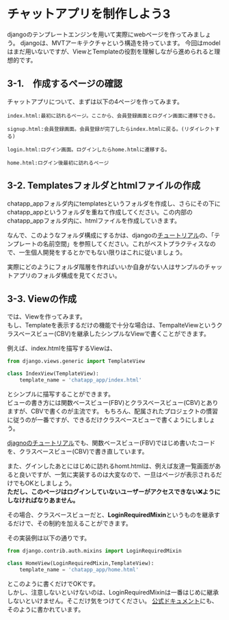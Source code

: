 # チャットアプリを制作しよう3

djangoのテンプレートエンジンを用いて実際にwebページを作ってみましょう。
djangoは、MVTアーキテクチャという構造を持っています。
今回はmodelはまだ用いないですが、ViewとTemplateの役割を理解しながら進められると理想的です。

## 3-1.　作成するページの確認
チャットアプリについて、まずは以下の4ページを作ってみます。

```
index.html:最初に訪れるページ。ここから、会員登録画面とログイン画面に遷移できる。

signup.html:会員登録画面。会員登録が完了したらindex.htmlに戻る。(リダイレクトする)

login.html:ログイン画面。ログインしたらhome.htmlに遷移する。

home.html:ログイン後最初に訪れるページ
```

## 3-2. Templatesフォルダとhtmlファイルの作成
chatapp_appフォルダ内にtemplatesというフォルダを作成し、さらにその下にchatapp_appというフォルダを重ねて作成してください。この内部のchatapp_appフォルダ内に、htmlファイルを作成していきます。

なんで、このようなフォルダ構成にするかは、djangoの[チュートリアル](https://docs.djangoproject.com/ja/5.1/intro/tutorial03/)の、「テンプレートの名前空間」を参照してください。これがベストプラクティスなので、一生個人開発をするとかでもない限りはこれに従いましょう。

実際にどのようにフォルダ階層を作ればいいか自身がない人はサンプルのチャットアプリのフォルダ構成を見てください。


## 3-3. Viewの作成

では、Viewを作ってみます。  
もし、Templateを表示するだけの機能で十分な場合は、TempalteViewというクラスベースビュー(CBV)を継承したシンプルなViewで書くことができます。

例えば、index.htmlを描写するViewは、

```python
from django.views.generic import TemplateView

class IndexView(TemplateView):
    template_name = 'chatapp_app/index.html'
```

とシンプルに描写することができます。  
ビューの書き方には関数ベースビュー(FBV)とクラスベースビュー(CBV)とありますが、CBVで書くのが主流です。
もちろん、配属されたプロジェクトの慣習に従うのが一番ですが、できるだけクラスベースビューで書くようにしましょう。

[djagnoのチュートリアル](https://docs.djangoproject.com/ja/5.1/intro/tutorial04/)でも、関数ベースビュー(FBV)ではじめ書いたコードを、クラスベースビュー(CBV)で書き直しています。

また、グインしたあとにはじめに訪れるhomt.htmlは、例えば友達一覧画面があると良いですが、一気に実装するのは大変なので、一旦はページが表示されるだけでもOKとしましょう。  
**ただし、このページはログインしていないユーザーがアクセスできない❌️ようにしなければなりあません。**

その場合、クラスベースビューだと、**LoginRequiredMixin**というものを継承するだけで、その制約を加えることができます。

その実装例は以下の通りです。

```python
from django.contrib.auth.mixins import LoginRequiredMixin

class HomeView(LoginRequiredMixin,TemplateView):
    template_name = 'chatapp_app/home.html'
```

とこのように書くだけでOKです。  
しかし、注意しないといけないのは、LoginRequiredMixinは一番はじめに継承しないといけません。そこだけ気をつけてください。
[公式ドキュメント](https://docs.djangoproject.com/ja/5.1/topics/auth/default/)にも、そのように書かれています。
